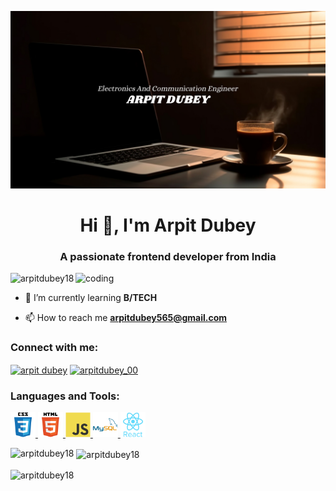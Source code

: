 ![logo](https://github.com/Arpitdubey18/Arpitdubey18/blob/main/ARPIT%20DUBEY.png)
<h1 align="center">Hi 👋, I'm Arpit Dubey</h1>
<h3 align="center">A passionate frontend developer from India</h3>

<img align="right" alt="coding" width="400" src="https://user-images.githubusercontent.com/55389276/140866485-8fb1c876-9a8f-4d6a-98dc-08c4981eaf70.gif">



<p align="left"> <img src="https://komarev.com/ghpvc/?username=arpitdubey18&label=Profile%20views&color=0e75b6&style=flat" alt="arpitdubey18" /> </p>

- 🌱 I’m currently learning **B/TECH**

- 📫 How to reach me **arpitdubey565@gmail.com**

<h3 align="left">Connect with me:</h3>
<p align="left">
<a href="https://linkedin.com/in/arpit dubey" target="blank"><img align="center" src="https://raw.githubusercontent.com/rahuldkjain/github-profile-readme-generator/master/src/images/icons/Social/linked-in-alt.svg" alt="arpit dubey" height="30" width="40" /></a>
<a href="https://instagram.com/arpitdubey_00" target="blank"><img align="center" src="https://raw.githubusercontent.com/rahuldkjain/github-profile-readme-generator/master/src/images/icons/Social/instagram.svg" alt="arpitdubey_00" height="30" width="40" /></a>
</p>

<h3 align="left">Languages and Tools:</h3>
<p align="left"> <a href="https://www.w3schools.com/css/" target="_blank" rel="noreferrer"> <img src="https://raw.githubusercontent.com/devicons/devicon/master/icons/css3/css3-original-wordmark.svg" alt="css3" width="40" height="40"/> </a> <a href="https://www.w3.org/html/" target="_blank" rel="noreferrer"> <img src="https://raw.githubusercontent.com/devicons/devicon/master/icons/html5/html5-original-wordmark.svg" alt="html5" width="40" height="40"/> </a> <a href="https://developer.mozilla.org/en-US/docs/Web/JavaScript" target="_blank" rel="noreferrer"> <img src="https://raw.githubusercontent.com/devicons/devicon/master/icons/javascript/javascript-original.svg" alt="javascript" width="40" height="40"/> </a> <a href="https://www.mysql.com/" target="_blank" rel="noreferrer"> <img src="https://raw.githubusercontent.com/devicons/devicon/master/icons/mysql/mysql-original-wordmark.svg" alt="mysql" width="40" height="40"/> </a> <a href="https://reactjs.org/" target="_blank" rel="noreferrer"> <img src="https://raw.githubusercontent.com/devicons/devicon/master/icons/react/react-original-wordmark.svg" alt="react" width="40" height="40"/> </a> </p>

<p><img align="left" src="https://github-readme-stats.vercel.app/api/top-langs?username=arpitdubey18&show_icons=true&locale=en&layout=compact" alt="arpitdubey18" /></p>

<p>&nbsp;<img align="center" src="https://github-readme-stats.vercel.app/api?username=arpitdubey18&show_icons=true&locale=en" alt="arpitdubey18" /></p>

<p><img align="center" src="https://github-readme-streak-stats.herokuapp.com/?user=arpitdubey18&" alt="arpitdubey18" /></p>

